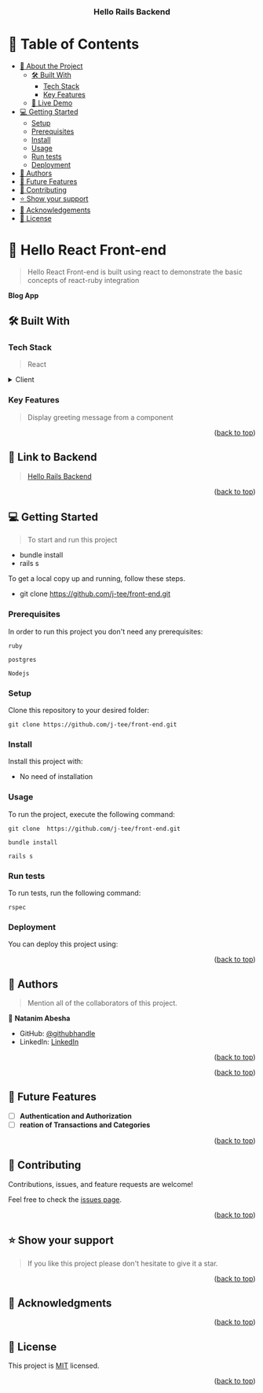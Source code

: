 <a name="readme-top"></a>

<!--
HOW TO USE:
This is an example of how you may give instructions on setting up your project locally.

Modify this file to match your project and remove sections that don't apply.

REQUIRED SECTIONS:
- Table of Contents
- About the Project
  - Built With
  - Live Demo
- Getting Started
- Authors
- Future Features
- Contributing
- Show your support
- Acknowledgements
- License

After you're finished please remove all the comments and instructions!
-->

<div align="center">
  <h3><b>Hello Rails Backend</b></h3>

</div>

<!-- TABLE OF CONTENTS -->

# 📗 Table of Contents

- [📖 About the Project](#about-project)
  - [🛠 Built With](#built-with)
    - [Tech Stack](#tech-stack)
    - [Key Features](#key-features)
  - [🚀 Live Demo](#live-demo)
- [💻 Getting Started](#getting-started)
  - [Setup](#setup)
  - [Prerequisites](#prerequisites)
  - [Install](#install)
  - [Usage](#usage)
  - [Run tests](#run-tests)
  - [Deployment](#triangular_flag_on_post-deployment)
- [👥 Authors](#authors)
- [🔭 Future Features](#future-features)
- [🤝 Contributing](#contributing)
- [⭐️ Show your support](#support)
- [🙏 Acknowledgements](#acknowledgements)
- [📝 License](#license)

<!-- PROJECT DESCRIPTION -->

# 📖 Hello React Front-end <a name="about-project"></a>

> Hello React Front-end is built using react to demonstrate the basic concepts of react-ruby integration 

**Blog App**

## 🛠 Built With <a name="built-with"></a>

### Tech Stack <a name="tech-stack"></a>

> React

<details>
  <summary>Client</summary>
  <ul>
    <li><a href="https://reactjs.org/"></a>React</li>
  </ul>
</details>


<!-- Features -->

### Key Features <a name="key-features"></a>

> Display greeting message from a component

<p align="right">(<a href="#readme-top">back to top</a>)</p>

<!-- LIVE DEMO -->

## 🚀 Link to Backend <a name="live-demo"></a>

> [Hello Rails Backend](https://github.com/j-tee/hello-rails-back-end)

<p align="right">(<a href="#readme-top">back to top</a>)</p>

<!-- GETTING STARTED -->

## 💻 Getting Started <a name="getting-started"></a>

> To start and run this project

- bundle install
- rails s

To get a local copy up and running, follow these steps.

- git clone https://github.com/j-tee/front-end.git

### Prerequisites

In order to run this project you don't need any prerequisites:
```
ruby
```

```
postgres
```
```
Nodejs
```

### Setup

Clone this repository to your desired folder:

```
git clone https://github.com/j-tee/front-end.git
```


### Install

Install this project with:

- No need of installation

### Usage

To run the project, execute the following command:

```
git clone  https://github.com/j-tee/front-end.git
```
```
bundle install
```
```
rails s
```

### Run tests

To run tests, run the following command:

```
rspec
```

<!--
Example command:

```sh
  bin/rails test test/models/article_test.rb
```
--->

### Deployment

You can deploy this project using:

<!--
Example:

```sh

```
 -->

<p align="right">(<a href="#readme-top">back to top</a>)</p>

<!-- AUTHORS -->

## 👥 Authors <a name="authors"></a>

> Mention all of the collaborators of this project.

👤 **Natanim Abesha**

- GitHub: [@githubhandle](https://github.com/j-tee)
- LinkedIn: [LinkedIn](https://linkedin.com/in/julius-tetteh)

<p align="right">(<a href="#readme-top">back to top</a>)</p>

<p align="right">(<a href="#readme-top">back to top</a>)</p>

## 🔭 Future Features <a name="future-features"></a>

- [ ] **Authentication and Authorization**
- [ ] **reation of Transactions and Categories**

<p align="right">(<a href="#readme-top">back to top</a>)</p>
<!-- CONTRIBUTING -->

## 🤝 Contributing <a name="contributing"></a>

Contributions, issues, and feature requests are welcome!

Feel free to check the [issues page](../../issues/).

<p align="right">(<a href="#readme-top">back to top</a>)</p>

<!-- SUPPORT -->

## ⭐️ Show your support <a name="support"></a>

> If you like this project please don't hesitate to give it a star.

<p align="right">(<a href="#readme-top">back to top</a>)</p>

<!-- ACKNOWLEDGEMENTS -->

## 🙏 Acknowledgments <a name="acknowledgements"></a>


<p align="right">(<a href="#readme-top">back to top</a>)</p>

<!-- LICENSE -->

## 📝 License <a name="license"></a>

This project is [MIT](./MIT.md) licensed.

<p align="right">(<a href="#readme-top">back to top</a>)</p>
